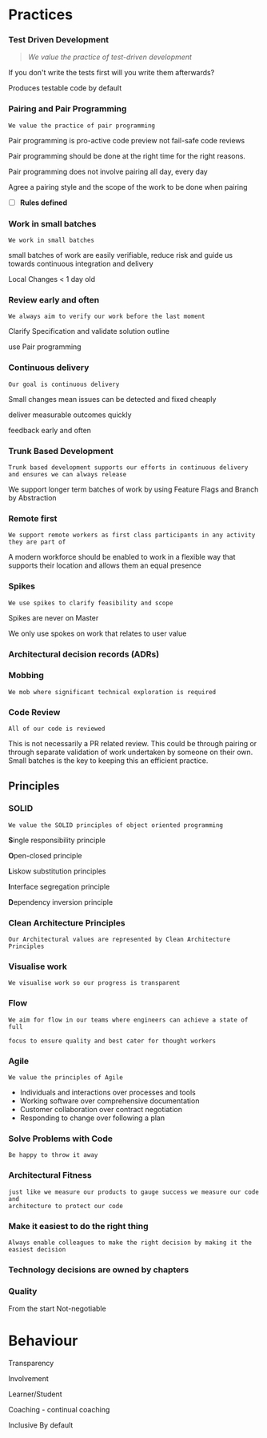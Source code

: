 # Practices #

### Test Driven Development ###

> _We value the practice of test-driven development_

If you don't write the tests first will you write them afterwards?

Produces testable code by default

### Pairing and Pair Programming ###

    We value the practice of pair programming

Pair programming is pro-active code preview not fail-safe code reviews

Pair programming should be done at the right time for the right reasons.

Pair programming does not involve pairing all day, every day

Agree a pairing style and the scope of the work to be done when pairing

- [ ] **Rules defined**

### Work in small batches ###

    We work in small batches

small batches of work are easily verifiable, reduce risk and guide us towards continuous integration and delivery

Local Changes < 1 day old

### Review early and often ###

    We always aim to verify our work before the last moment

Clarify Specification and validate solution outline

use Pair programming

### Continuous delivery ###

    Our goal is continuous delivery

Small changes mean issues can be detected and fixed cheaply

deliver measurable outcomes quickly

feedback early and often

### Trunk Based Development ###

    Trunk based development supports our efforts in continuous delivery and ensures we can always release

We support longer term batches of work by using Feature Flags
and Branch by Abstraction

### Remote first ###

    We support remote workers as first class participants in any activity they are part of

A modern workforce should be enabled to work in a flexible way that supports their location and allows them an equal presence

### Spikes ###

    We use spikes to clarify feasibility and scope

Spikes are never on Master

We only use spokes on work that relates to user value

### Architectural decision records (ADRs) ###


### Mobbing ###

    We mob where significant technical exploration is required

### Code Review ###

    All of our code is reviewed

This is not necessarily a PR related review. This could be through pairing or through separate validation of work undertaken by someone on their own. Small batches is the key to keeping this an efficient practice.

## Principles ##

### SOLID ###

    We value the SOLID principles of object oriented programming

**S**ingle responsibility principle

**O**pen-closed principle

**L**iskow substitution principles

**I**nterface segregation principle

**D**ependency inversion principle


### Clean Architecture Principles ###

    Our Architectural values are represented by Clean Architecture Principles

### Visualise work ###

    We visualise work so our progress is transparent

### Flow ###

    We aim for flow in our teams where engineers can achieve a state of full

    focus to ensure quality and best cater for thought workers

### Agile ###

    We value the principles of Agile

- Individuals and interactions over processes and tools
- Working software over comprehensive documentation
- Customer collaboration over contract negotiation
- Responding to change over following a plan

### Solve Problems with Code ###

    Be happy to throw it away

### Architectural Fitness ###

    just like we measure our products to gauge success we measure our code and
    architecture to protect our code

### Make it easiest to do the right thing ###

    Always enable colleagues to make the right decision by making it the easiest decision

### Technology decisions are owned by chapters ###



### Quality ###

From the start
Not-negotiable

# Behaviour #

Transparency

Involvement

Learner/Student

Coaching - continual coaching

Inclusive
    By default
